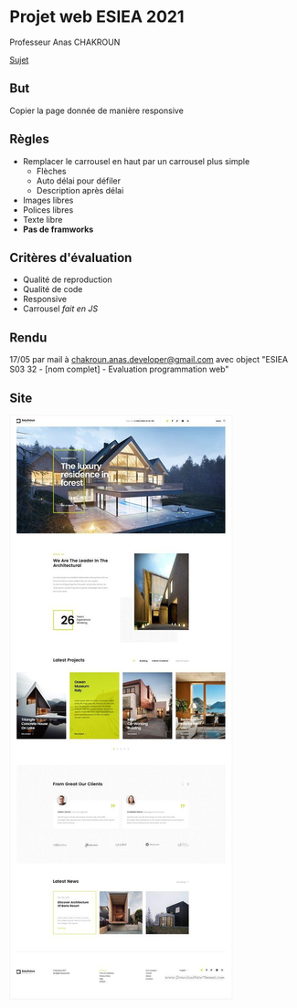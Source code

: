 # Projet web ESIEA 2021
Professeur Anas CHAKROUN

[Sujet](https://docs.google.com/document/d/1lb-uMzLFX5j1SYizT4z8LypalpZee6FAmU3vZ4fvMnY/edit)

## But
Copier la page donnée de manière responsive

## Règles
- Remplacer le carrousel en haut par un carrousel plus simple
  - Flèches
  - Auto délai pour défiler
  - Description après délai
- Images libres
- Polices libres
- Texte libre
- **Pas de framworks**

## Critères d'évaluation
- Qualité de reproduction
- Qualité de code
- Responsive
- Carrousel _fait en JS_

## Rendu
17/05 par mail à chakroun.anas.developer@gmail.com avec object "ESIEA S03 32 - [nom complet] - Evaluation programmation web"

## Site
![Site](site.jpg)
